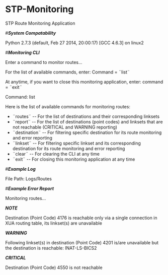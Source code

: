 # STP-Monitoring
STP Route Monitoring Application


#***System Compatability***

Python 2.7.3 (default, Feb 27 2014, 20:00:17) 
[GCC 4.6.3] on linux2


#***Monitoring CLI***

Enter a command to monitor routes...

For the list of available commands, enter: Command = ¨list¨

At anytime, if you want to close this monitoring application, enter: command = ¨exit¨


Command: list


Here is the list of available commands for monitoring routes:

* ¨routes¨      -- For the list of destinations and their corresponding linksets
* ¨report¨      -- For the list of destinations (point codes) and linksets that are not reachable (CRITICAL and WARNING reporting)
* ¨destination¨ -- For filtering specific destination for its route monitoring and error reporting
* ¨linkset¨     -- For filtering specific linkset and its corresponding destination for its route monitoring and error reporting
* ¨clear¨       -- For clearing the  CLI at any time
* ¨exit¨        -- For closing this monitoring application at any time



#***Example Log***

File Path: Logs/Routes


#***Example Error Report***

Monitoring routes...


***NOTE***

Destination (Point Code)  4176  is reachable only via a single connection in XUA routing table, its linkset(s) are unavailable


***WARNING***

Following linkset(s) in destination (Point Code)  4201  is/are unavailable but the destination is reachable: 
INAT-LS-BICS2


***CRITICAL***

Destination (Point Code)  4550  is not reachable
